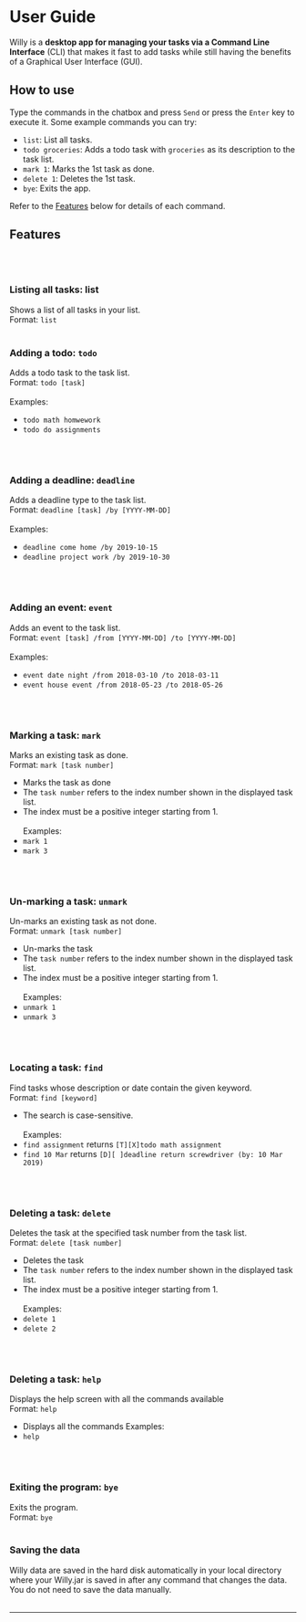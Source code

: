 # User Guide

Willy is a **desktop app for managing your tasks via a Command Line Interface** (CLI)
that makes it fast to add tasks while still having the benefits of a Graphical User Interface (GUI).

## How to use

Type the commands in the chatbox and press `Send` or press the `Enter` key to execute it. Some example commands you can try:
- `list`: List all tasks.
- `todo groceries`: Adds a todo task with `groceries` as its description to the task list.
- `mark 1`: Marks the 1st task as done.
- `delete 1`: Deletes the 1st task.
- `bye`: Exits the app.


Refer to the [Features](##Features) below for details of each command.
## Features
<br />
<br />

### Listing all tasks: list
Shows a list of all tasks in your list.<br />
Format: `list`
<br />
<br />

### Adding a todo: `todo`
Adds a todo task to the task list.<br />
Format: `todo [task]`<br /><br />
Examples:
- `todo math homwework`
- `todo do assignments`
<br />
<br />


### Adding a deadline: `deadline`
Adds a deadline type to the task list.<br />
Format: `deadline [task] /by [YYYY-MM-DD]`<br /><br />
Examples:
- `deadline come home /by 2019-10-15`
- `deadline project work /by 2019-10-30`
<br />
<br />


### Adding an event: `event`
Adds an event to the task list.<br />
Format: `event [task] /from [YYYY-MM-DD] /to [YYYY-MM-DD]`<br /><br />
Examples:
- `event date night /from 2018-03-10 /to 2018-03-11`
- `event house event /from 2018-05-23 /to 2018-05-26`
<br />
<br />

### Marking a task: `mark`
Marks an existing task as done.<br /> 
Format: `mark [task number]`<br />
- Marks the task as done
- The `task number` refers to the index number shown in the displayed task list.
- The index must be a positive integer starting from 1.<br /><br /> 
Examples:
- `mark 1`
- `mark 3`
<br />
<br />

### Un-marking a task: `unmark`
Un-marks an existing task as not done.<br />
Format: `unmark [task number]`<br />
- Un-marks the task
- The `task number` refers to the index number shown in the displayed task list.
- The index must be a positive integer starting from 1.<br /><br />
Examples:
- `unmark 1`
- `unmark 3`
<br />
<br />

### Locating a task: `find`
Find tasks whose description or date contain the given keyword.<br />
Format: `find [keyword]`<br />
- The search is case-sensitive.<br /><br />
Examples:
- `find assignment` returns `[T][X]todo math assignment`
- `find 10 Mar` returns `[D][ ]deadline return screwdriver (by: 10 Mar 2019)`
<br />
<br />


### Deleting a task: `delete`
Deletes the task at the specified task number from the task list.<br />
Format: `delete [task number]`<br />
- Deletes the task
- The `task number` refers to the index number shown in the displayed task list.
- The index must be a positive integer starting from 1.<br /><br />
Examples:
- `delete 1`
- `delete 2`
<br />
<br />

### Deleting a task: `help`
Displays the help screen with all the commands available<br />
Format: `help`<br />
- Displays all the commands
Examples:
- `help`
<br />
<br />

### Exiting the program: `bye`
Exits the program.<br />
Format: `bye`
<br />
<br />


### Saving the data
Willy data are saved in the hard disk automatically in your local directory where your Willy.jar is saved in after any command that changes the data. 
You do not need to save the data manually.
<br />
<br />
***
